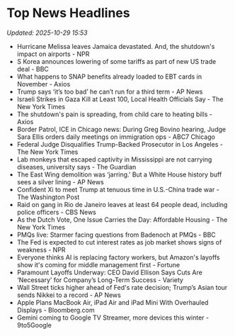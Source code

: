 # Top News Headlines

_Updated: 2025-10-29 15:53_

- Hurricane Melissa leaves Jamaica devastated. And, the shutdown's impact on airports - NPR
- S Korea announces lowering of some tariffs as part of new US trade deal - BBC
- What happens to SNAP benefits already loaded to EBT cards in November - Axios
- Trump says ‘it’s too bad’ he can’t run for a third term - AP News
- Israeli Strikes in Gaza Kill at Least 100, Local Health Officials Say - The New York Times
- The shutdown's pain is spreading, from child care to heating bills - Axios
- Border Patrol, ICE in Chicago news: During Greg Bovino hearing, Judge Sara Ellis orders daily meetings on immigration ops - ABC7 Chicago
- Federal Judge Disqualifies Trump-Backed Prosecutor in Los Angeles - The New York Times
- Lab monkeys that escaped captivity in Mississippi are not carrying diseases, university says - The Guardian
- The East Wing demolition was ‘jarring.’ But a White House history buff sees a silver lining - AP News
- Confident Xi to meet Trump at tenuous time in U.S.-China trade war - The Washington Post
- Raid on gang in Rio de Janeiro leaves at least 64 people dead, including police officers - CBS News
- As the Dutch Vote, One Issue Carries the Day: Affordable Housing - The New York Times
- PMQs live: Starmer facing questions from Badenoch at PMQs - BBC
- The Fed is expected to cut interest rates as job market shows signs of weakness - NPR
- Everyone thinks AI is replacing factory workers, but Amazon's layoffs show it's coming for middle management first - Fortune
- Paramount Layoffs Underway: CEO David Ellison Says Cuts Are ‘Necessary’ for Company’s Long-Term Success - Variety
- Wall Street ticks higher ahead of Fed's rate decision; Trump’s Asian tour sends Nikkei to a record - AP News
- Apple Plans MacBook Air, iPad Air and iPad Mini With Overhauled Displays - Bloomberg.com
- Gemini coming to Google TV Streamer, more devices this winter - 9to5Google